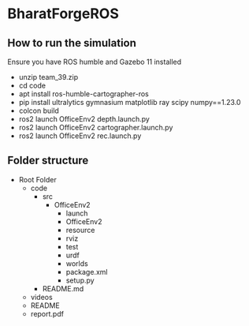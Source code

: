 # BharatForgeROS

## How to run the simulation
Ensure you have ROS humble and Gazebo 11 installed
- unzip team_39.zip
- cd code
- apt install ros-humble-cartographer-ros
- pip install ultralytics gymnasium matplotlib ray scipy numpy==1.23.0
- colcon build
- ros2 launch OfficeEnv2 depth.launch.py
- ros2 launch OfficeEnv2 cartographer.launch.py
- ros2 launch OfficeEnv2 rec.launch.py

## Folder structure
- Root Folder
    - code
        - src
            - OfficeEnv2
                - launch
                - OfficeEnv2
                - resource
                - rviz
                - test
                - urdf
                - worlds
                - package.xml
                - setup.py
        - README.md
    - videos
    - README
    - report.pdf

